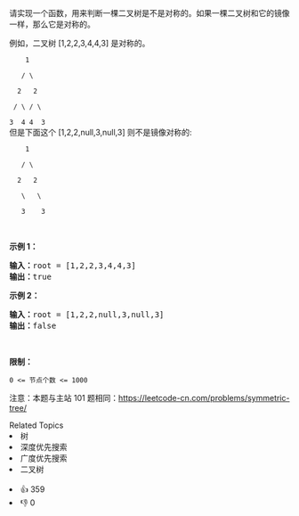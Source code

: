 <p>请实现一个函数，用来判断一棵二叉树是不是对称的。如果一棵二叉树和它的镜像一样，那么它是对称的。</p>

<p>例如，二叉树&nbsp;[1,2,2,3,4,4,3] 是对称的。</p>

<p><code>&nbsp; &nbsp; 1<br>
&nbsp; &nbsp;/ \<br>
&nbsp; 2 &nbsp; 2<br>
&nbsp;/ \ / \<br>
3 &nbsp;4 4 &nbsp;3</code><br>
但是下面这个&nbsp;[1,2,2,null,3,null,3] 则不是镜像对称的:</p>

<p><code>&nbsp; &nbsp; 1<br>
&nbsp; &nbsp;/ \<br>
&nbsp; 2 &nbsp; 2<br>
&nbsp; &nbsp;\ &nbsp; \<br>
&nbsp; &nbsp;3 &nbsp; &nbsp;3</code></p>

<p>&nbsp;</p>

<p><strong>示例 1：</strong></p>

<pre><strong>输入：</strong>root = [1,2,2,3,4,4,3]
<strong>输出：</strong>true
</pre>

<p><strong>示例 2：</strong></p>

<pre><strong>输入：</strong>root = [1,2,2,null,3,null,3]
<strong>输出：</strong>false</pre>

<p>&nbsp;</p>

<p><strong>限制：</strong></p>

<p><code>0 &lt;= 节点个数 &lt;= 1000</code></p>

<p>注意：本题与主站 101 题相同：<a href="https://leetcode-cn.com/problems/symmetric-tree/">https://leetcode-cn.com/problems/symmetric-tree/</a></p>
<div><div>Related Topics</div><div><li>树</li><li>深度优先搜索</li><li>广度优先搜索</li><li>二叉树</li></div></div><br><div><li>👍 359</li><li>👎 0</li></div>